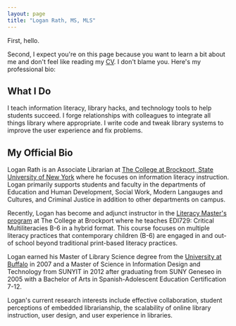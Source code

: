 ```yaml
---
layout: page
title: "Logan Rath, MS, MLS"
---
```

First, hello. 

Second, I expect you're on this page because you want to learn a bit about me and don't feel like reading my [CV](/rath_cv_web.pdf). I don't blame you. Here's my professional bio:

What I Do
---
I teach information literacy, library hacks, and technology tools to help students succeed. I forge relationships with colleagues to integrate all things library where appropriate. I write code and tweak library systems to improve the user experience and fix problems.


My Official Bio
---
Logan Rath is an Associate Librarian at [The College at Brockport, State University of New York](https://brockport.edu/library) where he focuses on information literacy instruction. Logan primarily supports students and faculty in the departments of Education and Human Development, Social Work, Modern Langauges and Cultures, and Criminal Justice in addition to other departments on campus.

Recently, Logan has become and adjunct instructor in the [Literacy Master's program](https://www.brockport.edu/academics/catalogs/2015/programs/ed_literacy_msed.html) at The College at Brockport where he teaches EDI729: Critical Multiliteracies B-6 in a hybrid format. This course focuses on multiple literacy practices that contemporary children (B-6) are engaged in and out-of school beyond traditional print-based literacy practices. 

Logan earned his Master of Library Science degree from the [University at Buffalo](http://gse.buffalo.edu/lis) in 2007 and a Master of Science in Information Design and Technology from SUNYIT in 2012 after graduating from SUNY Geneseo in 2005 with a Bachelor of Arts in Spanish-Adolescent Education Certification 7-12. 

Logan's current research interests include effective collaboration, student perceptions of embedded librarianship, the scalability of online library instruction, user design, and user experience in libraries.
